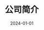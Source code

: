 ---
title: 公司简介
date: 2024-01-01
type: landing

sections:
  - block: intro
    content:
      title: 公司简介
      text: |
        鸿盛昌资源集团有限公司（股票代码：01850.HK）是一家在香港上市的综合性企业，主要从事消防安全系统、木材贸易和矿业开发等业务。
        
        公司前身是一家香港消防装置公司，成立于1992年，专注于消防安全系统的设计、安装、维修和检查服务，是香港公共工程认可的供应商和专门承建商。
        
        为了拓展业务范围和提升竞争力，公司于2023年更名为鸿盛昌资源集团有限公司，并与俄罗斯的木材公司达成合作协议，打造跨国木材贸易集团，为全球客户提供优质的木材产品和服务。
        
        公司还积极开拓矿业开发领域，计划在尼泊尔投资铅锌矿，利用当地丰富的矿产资源，为公司的长期发展增添新的动力。

        公司秉承“诚信、创新、合作、共赢”的经营理念，致力于为客户、股东、员工和社会创造价值，成为一家具有国际影响力的资源集团。
    design:
      image: intro.webp
---
